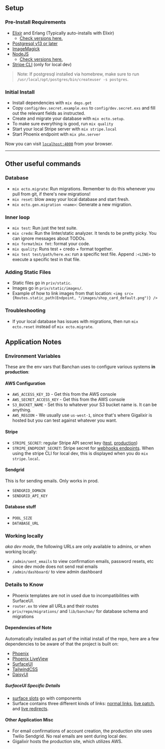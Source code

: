 ## Setup

### Pre-Install Requirements
- [Elixir](https://elixir-lang.org/install.html) and Erlang (Typically auto-installs with Elixir)
  - [Check versions here.](https://github.com/digitalworkersguild/banchan/blob/main/.tool-versions)
- [Postgresql v13 or later](https://wiki.postgresql.org/wiki/Detailed_installation_guides)
- [ImageMagick](https://imagemagick.org/)
- [NodeJS](https://nodejs.org/en/download/)
  - [Check versions here.](https://github.com/digitalworkersguild/banchan/blob/main/phoenix_static_buildpack.config)
- [Stripe CLI](https://stripe.com/docs/stripe-cli) (only for local dev)

> Note: If postgresql installed via homebrew, make sure to run `/usr/local/opt/postgres/bin/createuser -s postgres`.

### Initial Install

- Install dependencies with `mix deps.get`
- Copy `config/dev.secret.example.exs` to `config/dev.secret.exs` and fill out the relevant fields as instructed.
- Create and migrate your database with `mix ecto.setup`.
- To make sure everything is good, run `mix quality`
- Start your local Stripe server with `mix stripe.local`
- Start Phoenix endpoint with `mix phx.server`

Now you can visit [`localhost:4000`](http://localhost:4000) from your browser.

***

## Other useful commands

### Database

- `mix ecto.migrate`: Run migrations. Remember to do this whenever you pull from git, if there's new migrations!
- `mix reset`: blow away your local database and start fresh.
- `mix ecto.gen.migration <name>`: Generate a new migration.

### Inner loop

- `mix test`: Run just the test suite.
- `mix credo`: Run the linter/static analyzer. It tends to be pretty picky. You can ignore messages about TODOs.
- `mix format`/`mix fmt`: format your code.
- `mix quality`: Runs test + credo + format together.
- `mix test test/path/here.ex`: run a specific test file. Append `:<LINE>` to execute a specific test in that file.

### Adding Static Files

- Static files go in `priv/static`.
- Images go in `priv/static/images/`.
- Example of how to link images from that location: `<img src={Routes.static_path(Endpoint, "/images/shop_card_default.png")} />`

### Troubleshooting

- If your local database has issues with migrations, then run `mix ecto.reset` instead of `mix ecto.migrate`.

## Application Notes

### Environment Variables

These are the env vars that Banchan uses to configure various systems **in production**:

#### AWS Configuration

* `AWS_ACCESS_KEY_ID` - Get this from the AWS console
* `AWS_SECRET_ACCESS_KEY` - Get this from the AWS console
* `S3_BUCKET_NAME` - Set this to whatever your S3 bucket name is. It can be anything.
* `AWS_REGION` - We usually use `us-west-1`, since that's where Gigalixir is hosted but you can test against whatever you want.

#### Stripe

* `STRIPE_SECRET`: regular Stripe API secret key ([test](https://dashboard.stripe.com/test/apikeys), [production](https://dashboard.stripe.com/apikeys))
* `STRIPE_ENDPOINT_SECRET`: Stripe secret for [webhooks endpoints](https://dashboard.stripe.com/webhooks). When using the stripe CLI for local dev, this is displayed when you do `mix stripe.local`.

#### Sendgrid

This is for sending emails. Only works in prod.

* `SENDGRID_DOMAIN`
* `SENDGRID_API_KEY`

#### Database stuff

* `POOL_SIZE`
* `DATABASE_URL`
 
### Working locally 

_aka dev mode_, the following URLs are only available to admins, or when working locally:

- `/admin/sent_emails` to view confirmation emails, password resets, etc since dev mode does not send real emails
- `/admin/dashboard/` to view admin dashboard

### Details to Know 

- Phoenix templates are not in used due to incompatibilities with SurfaceUI.
- `router.ex` to view all URLs and their routes
- `priv/repo/migrations/` and `lib/banchan/` for database schema and migrations

#### Dependencies of Note

Automatically installed as part of the initial install of the repo, here are a few dependencies to be aware of that the project is built on:

- [Phoenix](https://www.phoenixframework.org/)
- [Phoenix LiveView](https://hexdocs.pm/phoenix_live_view)
- [SurfaceUI](https://surface-ui.org/)
- [TailwindCSS](https://tailwindcss.com/)
- [DaisyUI](https://daisyui.com)

##### SurfaceUI Specific Details 

- [surface slots](https://surface-ui.org/slots) go with components
- Surface contains three different kinds of links: [normal links](https://surface-ui.org/builtincomponents/Link), [live patch](https://surface-ui.org/builtincomponents/LivePatch), and [live redirects](https://surface-ui.org/builtincomponents/LiveRedirect).

#### Other Application Misc

- For email confirmations of account creation, the production site uses Twilio Sendgrid. No real emails are sent during local dev.
- Gigalixir hosts the production site, which utilizes AWS.